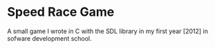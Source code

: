 # Speed Race Game

A small game I wrote in C with the SDL library in my first year [2012] in sofware development school.
